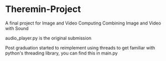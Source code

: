 Theremin-Project
================

A final project for Image and Video Computing Combining Image and Video with Sound

audio_player.py is the original submission

Post graduation started to reimplement using threads to get familiar with python's threading library,
you can find this in main.py